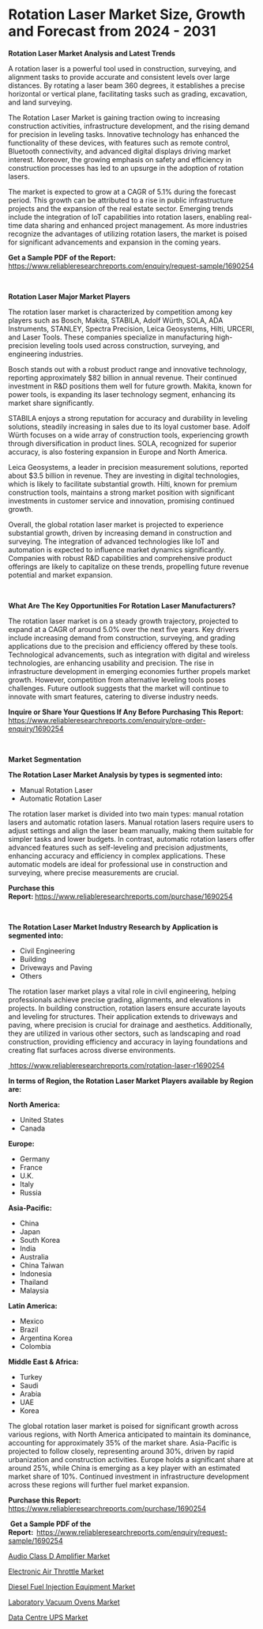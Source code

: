 <p><h1>Rotation Laser Market Size, Growth and Forecast from 2024 - 2031</h1></p><p><strong>Rotation Laser Market Analysis and Latest Trends</strong></p>
<p><p>A rotation laser is a powerful tool used in construction, surveying, and alignment tasks to provide accurate and consistent levels over large distances. By rotating a laser beam 360 degrees, it establishes a precise horizontal or vertical plane, facilitating tasks such as grading, excavation, and land surveying. </p><p>The Rotation Laser Market is gaining traction owing to increasing construction activities, infrastructure development, and the rising demand for precision in leveling tasks. Innovative technology has enhanced the functionality of these devices, with features such as remote control, Bluetooth connectivity, and advanced digital displays driving market interest. Moreover, the growing emphasis on safety and efficiency in construction processes has led to an upsurge in the adoption of rotation lasers.</p><p>The market is expected to grow at a CAGR of 5.1% during the forecast period. This growth can be attributed to a rise in public infrastructure projects and the expansion of the real estate sector. Emerging trends include the integration of IoT capabilities into rotation lasers, enabling real-time data sharing and enhanced project management. As more industries recognize the advantages of utilizing rotation lasers, the market is poised for significant advancements and expansion in the coming years.</p></p>
<p><strong>Get a Sample PDF of the Report:&nbsp;</strong> <a href="https://www.reliableresearchreports.com/enquiry/request-sample/1690254?utm_campaign=34&utm_medium=2&utm_source=Github&utm_content=ia&utm_term=17102024&utm_id=rotation-laser">https://www.reliableresearchreports.com/enquiry/request-sample/1690254</a></p>
<p>&nbsp;</p>
<p><strong>Rotation Laser Major Market Players</strong></p>
<p><p>The rotation laser market is characterized by competition among key players such as Bosch, Makita, STABILA, Adolf Würth, SOLA, ADA Instruments, STANLEY, Spectra Precision, Leica Geosystems, Hilti, URCERI, and Laser Tools. These companies specialize in manufacturing high-precision leveling tools used across construction, surveying, and engineering industries.</p><p>Bosch stands out with a robust product range and innovative technology, reporting approximately $82 billion in annual revenue. Their continued investment in R&D positions them well for future growth. Makita, known for power tools, is expanding its laser technology segment, enhancing its market share significantly. </p><p>STABILA enjoys a strong reputation for accuracy and durability in leveling solutions, steadily increasing in sales due to its loyal customer base. Adolf Würth focuses on a wide array of construction tools, experiencing growth through diversification in product lines. SOLA, recognized for superior accuracy, is also fostering expansion in Europe and North America.</p><p>Leica Geosystems, a leader in precision measurement solutions, reported about $3.5 billion in revenue. They are investing in digital technologies, which is likely to facilitate substantial growth. Hilti, known for premium construction tools, maintains a strong market position with significant investments in customer service and innovation, promising continued growth.</p><p>Overall, the global rotation laser market is projected to experience substantial growth, driven by increasing demand in construction and surveying. The integration of advanced technologies like IoT and automation is expected to influence market dynamics significantly. Companies with robust R&D capabilities and comprehensive product offerings are likely to capitalize on these trends, propelling future revenue potential and market expansion.</p></p>
<p>&nbsp;</p>
<p><strong>What Are The Key Opportunities For Rotation Laser Manufacturers?</strong></p>
<p><p>The rotation laser market is on a steady growth trajectory, projected to expand at a CAGR of around 5.0% over the next five years. Key drivers include increasing demand from construction, surveying, and grading applications due to the precision and efficiency offered by these tools. Technological advancements, such as integration with digital and wireless technologies, are enhancing usability and precision. The rise in infrastructure development in emerging economies further propels market growth. However, competition from alternative leveling tools poses challenges. Future outlook suggests that the market will continue to innovate with smart features, catering to diverse industry needs.</p></p>
<p><strong>Inquire or Share Your Questions If Any Before Purchasing This Report:</strong> <a href="https://www.reliableresearchreports.com/enquiry/pre-order-enquiry/1690254?utm_campaign=34&utm_medium=2&utm_source=Github&utm_content=ia&utm_term=17102024&utm_id=rotation-laser">https://www.reliableresearchreports.com/enquiry/pre-order-enquiry/1690254</a></p>
<p>&nbsp;</p>
<p><strong>Market Segmentation</strong></p>
<p><strong>The Rotation Laser Market Analysis by types is segmented into:</strong></p>
<p><ul><li>Manual Rotation Laser</li><li>Automatic Rotation Laser</li></ul></p>
<p><p>The rotation laser market is divided into two main types: manual rotation lasers and automatic rotation lasers. Manual rotation lasers require users to adjust settings and align the laser beam manually, making them suitable for simpler tasks and lower budgets. In contrast, automatic rotation lasers offer advanced features such as self-leveling and precision adjustments, enhancing accuracy and efficiency in complex applications. These automatic models are ideal for professional use in construction and surveying, where precise measurements are crucial.</p></p>
<p><strong>Purchase this Report:&nbsp;</strong><a href="https://www.reliableresearchreports.com/purchase/1690254?utm_campaign=34&utm_medium=2&utm_source=Github&utm_content=ia&utm_term=17102024&utm_id=rotation-laser">https://www.reliableresearchreports.com/purchase/1690254</a></p>
<p>&nbsp;</p>
<p><strong>The Rotation Laser Market Industry Research by Application is segmented into:</strong></p>
<p><ul><li>Civil Engineering</li><li>Building</li><li>Driveways and Paving</li><li>Others</li></ul></p>
<p><p>The rotation laser market plays a vital role in civil engineering, helping professionals achieve precise grading, alignments, and elevations in projects. In building construction, rotation lasers ensure accurate layouts and leveling for structures. Their application extends to driveways and paving, where precision is crucial for drainage and aesthetics. Additionally, they are utilized in various other sectors, such as landscaping and road construction, providing efficiency and accuracy in laying foundations and creating flat surfaces across diverse environments.</p></p>
<p><a href="https://www.reliableresearchreports.com/rotation-laser-r1690254?utm_campaign=34&utm_medium=2&utm_source=Github&utm_content=ia&utm_term=17102024&utm_id=rotation-laser">&nbsp;https://www.reliableresearchreports.com/rotation-laser-r1690254</a></p>
<p><strong>In terms of Region, the Rotation Laser Market Players available by Region are:</strong></p>
<p>
    <p> <strong> North America: </strong>
        <ul>
            <li>United States</li>
            <li>Canada</li>
        </ul>
        </p> 
    <p> <strong> Europe: </strong>
        <ul>
            <li>Germany</li>
            <li>France</li>
            <li>U.K.</li>
            <li>Italy</li>
            <li>Russia</li>
        </ul>
        </p> 
    <p> <strong> Asia-Pacific: </strong>
        <ul>
            <li>China</li>
            <li>Japan</li>
            <li>South Korea</li>
            <li>India</li>
            <li>Australia</li>
            <li>China Taiwan</li>
            <li>Indonesia</li>
            <li>Thailand</li>
            <li>Malaysia</li>
        </ul>
        </p> 
    <p> <strong> Latin America: </strong>
        <ul>
            <li>Mexico</li>
            <li>Brazil</li>
            <li>Argentina Korea</li>
            <li>Colombia</li>
        </ul>
        </p> 
    <p> <strong> Middle East & Africa: </strong>
        <ul>
            <li>Turkey</li>
            <li>Saudi</li>
            <li>Arabia</li>
            <li>UAE</li>
            <li>Korea</li>
        </ul>
    </p>
    </p>
<p><p>The global rotation laser market is poised for significant growth across various regions, with North America anticipated to maintain its dominance, accounting for approximately 35% of the market share. Asia-Pacific is projected to follow closely, representing around 30%, driven by rapid urbanization and construction activities. Europe holds a significant share at around 25%, while China is emerging as a key player with an estimated market share of 10%. Continued investment in infrastructure development across these regions will further fuel market expansion.</p></p>
<p><strong>Purchase this Report: </strong><a href="https://www.reliableresearchreports.com/purchase/1690254?utm_campaign=34&utm_medium=2&utm_source=Github&utm_content=ia&utm_term=17102024&utm_id=rotation-laser">https://www.reliableresearchreports.com/purchase/1690254</a></p>
<p>&nbsp;<strong>Get a Sample PDF of the Report:&nbsp;&nbsp;</strong><a href="https://www.reliableresearchreports.com/enquiry/request-sample/1690254?utm_campaign=34&utm_medium=2&utm_source=Github&utm_content=ia&utm_term=17102024&utm_id=rotation-laser">https://www.reliableresearchreports.com/enquiry/request-sample/1690254</a></p>
<p><strong></strong></p>
<p><p><a href="https://www.linkedin.com/pulse/emerging-opportunities-challenges-global-audio-class-d-amplifier-qg6yc?utm_campaign=34&utm_medium=2&utm_source=Github&utm_content=ia&utm_term=17102024&utm_id=rotation-laser">Audio Class D Amplifier Market</a></p><p><a href="https://github.com/kaufmannDavid16/Market-Research-Report-List-1/blob/main/electronic-air-throttle-market.md?utm_campaign=34&utm_medium=2&utm_source=Github&utm_content=ia&utm_term=17102024&utm_id=rotation-laser">Electronic Air Throttle Market</a></p><p><a href="https://github.com/AlisaRowe24/Market-Research-Report-List-1/blob/main/diesel-fuel-injection-equipment-market.md?utm_campaign=34&utm_medium=2&utm_source=Github&utm_content=ia&utm_term=17102024&utm_id=rotation-laser">Diesel Fuel Injection Equipment Market</a></p><p><a href="https://issuu.com/reportprime-2/docs/laboratory-vacuum-ovens-market-size_221f3ee69d154a?utm_campaign=34&utm_medium=2&utm_source=Github&utm_content=ia&utm_term=17102024&utm_id=rotation-laser">Laboratory Vacuum Ovens Market</a></p><p><a href="https://www.linkedin.com/pulse/data-centre-ups-market-strategic-insights-product-evolution-v2k7c?utm_campaign=34&utm_medium=2&utm_source=Github&utm_content=ia&utm_term=17102024&utm_id=rotation-laser">Data Centre UPS Market</a></p></p>